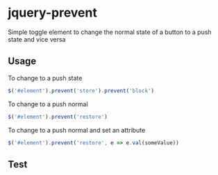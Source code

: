 # jquery-prevent
Simple toggle element to change the normal state of a button to a push state and vice versa

## Usage

To change to a push state
```javascript
$('#element').prevent('store').prevent('block')
```

To change to a push normal
```javascript
$('#element').prevent('restore')
```

To change to a push normal and set an attribute
```javascript
$('#element').prevent('restore', e => e.val(someValue))
```

## Test